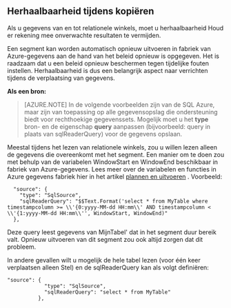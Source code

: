 ## <a name="repeatability-during-copy"></a>Herhaalbaarheid tijdens kopiëren

Als u gegevens van en tot relationele winkels, moet u herhaalbaarheid Houd er rekening mee onverwachte resultaten te vermijden. 

Een segment kan worden automatisch opnieuw uitvoeren in fabriek van Azure-gegevens aan de hand van het beleid opnieuw is opgegeven. Het is raadzaam dat u een beleid opnieuw beschermen tegen tijdelijke fouten instellen. Herhaalbaarheid is dus een belangrijk aspect naar verrichten tijdens de verplaatsing van gegevens. 

**Als een bron:**

> [AZURE.NOTE] In de volgende voorbeelden zijn van de SQL Azure, maar zijn van toepassing op alle gegevensopslag die ondersteuning biedt voor rechthoekige gegevenssets. Mogelijk moet u het **type** bron- en de eigenschap **query** aanpassen (bijvoorbeeld: query in plaats van sqlReaderQuery) voor de gegevens opslaan.   

Meestal tijdens het lezen van relationele winkels, zou u willen lezen alleen de gegevens die overeenkomt met het segment. Een manier om te doen zou met behulp van de variabelen WindowStart en WindowEnd beschikbaar in fabriek van Azure-gegevens. Lees meer over de variabelen en functies in Azure gegevens fabriek hier in het artikel [plannen en uitvoeren](../articles/data-factory/data-factory-scheduling-and-execution.md) . Voorbeeld: 
    
      "source": {
        "type": "SqlSource",
        "sqlReaderQuery": "$$Text.Format('select * from MyTable where timestampcolumn >= \\'{0:yyyy-MM-dd HH:mm\\' AND timestampcolumn < \\'{1:yyyy-MM-dd HH:mm\\'', WindowStart, WindowEnd)"
      },

Deze query leest gegevens van MijnTabel' dat in het segment duur bereik valt. Opnieuw uitvoeren van dit segment zou ook altijd zorgen dat dit probleem. 

In andere gevallen wilt u mogelijk de hele tabel lezen (voor één keer verplaatsen alleen Stel) en de sqlReaderQuery kan als volgt definiëren:

    
    "source": {
                "type": "SqlSource",
                "sqlReaderQuery": "select * from MyTable"
              },
    
